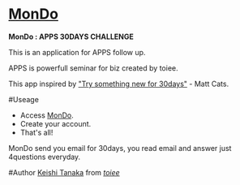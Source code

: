 [MonDo](http://apps.mondo30.com)
==========
**MonDo : APPS 30DAYS CHALLENGE**

This is an application for APPS follow up.

APPS is powerfull seminar for biz created by toiee.

This app inspired by ["Try something new for 30days"](http://www.ted.com/talks/matt_cutts_try_something_new_for_30_days.html) - Matt Cats.

#Useage
- Access [MonDo](http://apps.mondo30.com).
- Create your account.
- That's all!

MonDo send you email for 30days,
you read email and answer just 4questions everyday.

#Author 
[Keishi Tanaka](https://www.facebook.com/keeeciii14)
from [*toiee*](http://toiee.jp)

